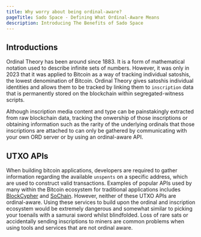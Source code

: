 ```yaml
---
title: Why worry about being ordinal-aware?
pageTitle: Sado Space - Defining What Ordinal-Aware Means
description: Introducing The Benefits of Sado Space
---
```


## Introductions

Ordinal Theory has been around since 1883. It is a form of mathematical notation used to describe infinite sets of numbers. However, it was only in 2023 that it was applied to Bitcoin as a way of tracking individual satoshis, the lowest denomination of Bitcoin. Ordinal Theory gives satoshis individual identities and allows them to be tracked by linking them to `inscription` data that is permanently stored on the blockchain within segregated-witness scripts.

Although inscription media content and type can be painstakingly extracted from raw blockchain data, tracking the onwership of those inscriptions or obtaining information such as the rarity of the underlying ordinals that those inscriptions are attached to can only be gathered by communicating with your own ORD server or by using an ordinal-aware API.

## UTXO APIs

When building bitcoin applications, developers are required to gather information regarding the available `unspents` on a specific address, which are used to construct valid transactions. Examples of popular APIs used by many within the Bitcoin ecosystem for traditional applications includes [BlockCypher](https://www.blockcypher.com/) and [SoChain](https://sochain.com/). However, neither of these UTXO APIs are ordinal-aware. Using these services to build upon the ordinal and inscription ecosystem would be extremely dangerous and somewhat similar to picking your toenails with a samurai sword whilst blindfolded. Loss of rare sats or accidentally sending inscriptions to miners are common problems when using tools and services that are not ordinal aware.
